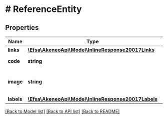 # # ReferenceEntity

## Properties

Name | Type | Description | Notes
------------ | ------------- | ------------- | -------------
**links** | [**\Efsa\AkeneoApi\Model\InlineResponse20017Links**](InlineResponse20017Links.md) |  | [optional]
**code** | **string** | Reference entity code |
**image** | **string** | Code of the reference entity image | [optional]
**labels** | [**\Efsa\AkeneoApi\Model\InlineResponse20017Labels**](InlineResponse20017Labels.md) |  | [optional]

[[Back to Model list]](../../README.md#models) [[Back to API list]](../../README.md#endpoints) [[Back to README]](../../README.md)
